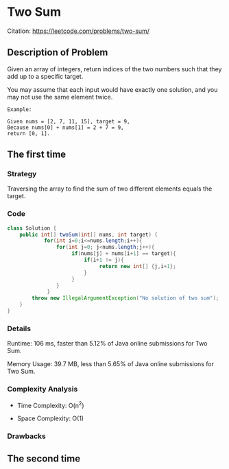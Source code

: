 # Two Sum

Citation: https://leetcode.com/problems/two-sum/  


## Description of Problem

Given an array of integers, return indices of the two numbers such that they add up to a specific target.

You may assume that each input would have exactly one solution, and you may not use the same element twice.


``` 
Example:

Given nums = [2, 7, 11, 15], target = 9,
Because nums[0] + nums[1] = 2 + 7 = 9,
return [0, 1].
```


## The first time

### Strategy 

Traversing the array to find the sum of two different elements equals the target.


### Code
```java
class Solution {
    public int[] twoSum(int[] nums, int target) {
            for(int i=0;i<=nums.length;i++){
                for(int j=0; j<nums.length;j++){
                     if(nums[j] + nums[i+1] == target){
                         if(i+1 != j){
                              return new int[] {j,i+1};
                         }
                     }   
                } 
             }
        throw new IllegalArgumentException("No solution of two sum");
    }
}
```


### Details

Runtime: 106 ms, faster than 5.12% of Java online submissions for Two Sum.

Memory Usage: 39.7 MB, less than 5.65% of Java online submissions for Two Sum.

### Complexity Analysis

+ Time Complexity: O(n<sup>2</sup>)

+ Space Complexity: O(1)

### Drawbacks

## The second time



